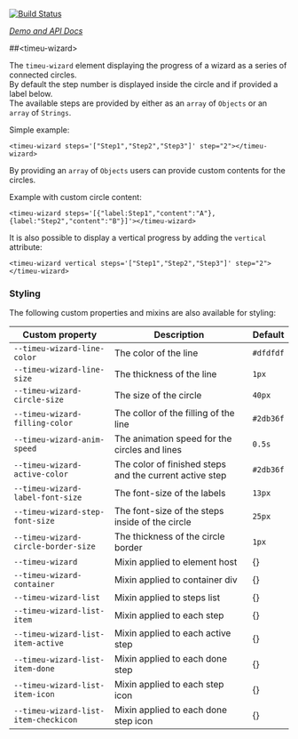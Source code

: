 [![Build Status](https://travis-ci.org/timeu/timeu-wizard.svg)](https://travis-ci.org/timeu/timeu-wizard)

_[Demo and API Docs](https://timeu.github.io/timeu-wizard/)_


##&lt;timeu-wizard&gt;


The `timeu-wizard` element displaying the progress of a wizard as a series of connected circles.  
By default the step number is displayed inside the circle and if provided a label below.  
The available steps are provided by either as an `array` of `Objects` or an `array` of `Strings`.

Simple example:


    
<!--
```
<custom-element-demo>
  <template>
      <link rel=”import” href=”timeu-wizard.html”>
    <timeu-wizard steps='["Step1","Step2","Step3"]' step="2"></timeu-wizard>
  </template>    
</custom-element-demo>
```
-->
```
<timeu-wizard steps='["Step1","Step2","Step3"]' step="2"></timeu-wizard>
```

By providing an `array` of `Objects` users can provide custom contents for the circles.

Example with custom circle content:

    <timeu-wizard steps='[{"label:Step1","content":"A"},{label:"Step2","content":"B"}]'></timeu-wizard>

It is also possible to display a vertical progress by adding the `vertical` attribute: 

    <timeu-wizard vertical steps='["Step1","Step2","Step3"]' step="2"></timeu-wizard> 

### Styling

The following custom properties and mixins are also available for styling:

Custom property | Description | Default
----------------|-------------|----------
`--timeu-wizard-line-color` | The color of the line  | `#dfdfdf`
`--timeu-wizard-line-size` | The thickness of the line | `1px`
`--timeu-wizard-circle-size` | The size of the circle | `40px`
`--timeu-wizard-filling-color` | The collor of the filling of the line | `#2db36f`
`--timeu-wizard-anim-speed` | The animation speed for the circles and lines | `0.5s`
`--timeu-wizard-active-color` | The color of finished steps and the current active step | `#2db36f`
`--timeu-wizard-label-font-size` | The font-size of the labels | `13px`
`--timeu-wizard-step-font-size` | The font-size of the steps inside of the circle | `25px`
`--timeu-wizard-circle-border-size` | The thickness of the circle border | `1px`
`--timeu-wizard` | Mixin applied to element host | {}
`--timeu-wizard-container` | Mixin applied to container div | {}
`--timeu-wizard-list` | Mixin applied to steps list | {}
`--timeu-wizard-list-item` | Mixin applied to each step | {}
`--timeu-wizard-list-item-active` | Mixin applied to each active step | {}
`--timeu-wizard-list-item-done` | Mixin applied to each done step | {}
`--timeu-wizard-list-item-icon` | Mixin applied to each step icon | {}
`--timeu-wizard-list-item-checkicon` | Mixin applied to each done step icon | {}
